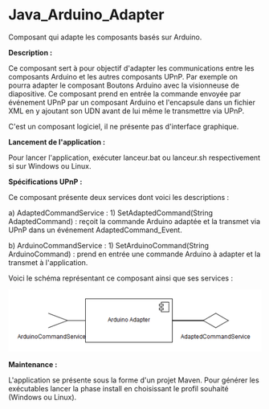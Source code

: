 # Java_Arduino_Adapter
Composant qui adapte les composants basés sur Arduino.

<strong>Description : </strong>

Ce composant sert à pour objectif d'adapter les communications entre les composants Arduino et les autres composants UPnP.
Par exemple on pourra adapter le composant Boutons Arduino avec la visionneuse de diapositive.
Ce composant prend en entrée la commande envoyée par événement UPnP par un composant Arduino et l'encapsule dans un fichier
XML en y ajoutant son UDN avant de lui même le transmettre via UPnP.

C'est un composant logiciel, il ne présente pas d'interface graphique.

<strong>Lancement de l'application : </strong>

Pour lancer l'application, exécuter lanceur.bat ou lanceur.sh respectivement si sur Windows ou Linux.

<strong>Spécifications UPnP : </strong>

Ce composant présente deux services dont voici les descriptions :

  a) AdaptedCommandService :
    1) SetAdaptedCommand(String AdaptedCommand) : reçoit la commande Arduino adaptée et la transmet via UPnP dans un événement 
    AdaptedCommand_Event.
    
  b) ArduinoCommandService :
    1) SetArduinoCommand(String ArduinoCommand) : prend en entrée une commande Arduino à adapter et la transmet à l'application.
    
    
Voici le schéma représentant ce composant ainsi que ses services :

![alt tag](https://github.com/components-upnp/Java_Arduino_Adapter/blob/master/Arduino_Adapter.png)

<strong>Maintenance : </strong>

L'application se présente sous la forme d'un projet Maven.
Pour générer les exécutables lancer la phase install en choisissant le profil souhaité (Windows ou Linux).
